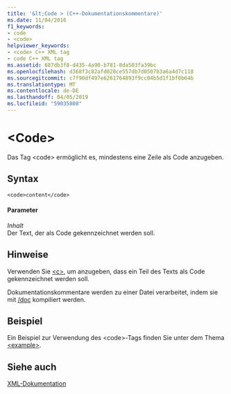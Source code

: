 ```yaml
---
title: '&lt;Code > (C++-Dokumentationskommentare)'
ms.date: 11/04/2016
f1_keywords:
- code
- <code>
helpviewer_keywords:
- <code> C++ XML tag
- code C++ XML tag
ms.assetid: 687db3f8-d435-4a90-b781-8da503fa39bc
ms.openlocfilehash: d368f3c82afd028ce557db7d0507b3a6a4d7c118
ms.sourcegitcommit: c7f90df497e6261764893f9cc04b5d1f1bf0b64b
ms.translationtype: MT
ms.contentlocale: de-DE
ms.lasthandoff: 04/05/2019
ms.locfileid: "59035808"
---
```

# <a name="ltcodegt"></a>&lt;Code&gt;

Das Tag \<code> ermöglicht es, mindestens eine Zeile als Code anzugeben.

## <a name="syntax"></a>Syntax

```
<code>content</code>
```

#### <a name="parameters"></a>Parameter

*Inhalt*<br/>
Der Text, der als Code gekennzeichnet werden soll.

## <a name="remarks"></a>Hinweise

Verwenden Sie [\<c>](c-visual-cpp.md), um anzugeben, dass ein Teil des Texts als Code gekennzeichnet werden soll.

Dokumentationskommentare werden zu einer Datei verarbeitet, indem sie mit [/doc](doc-process-documentation-comments-c-cpp.md) kompiliert werden.

## <a name="example"></a>Beispiel

Ein Beispiel zur Verwendung des \<code>-Tags finden Sie unter dem Thema [\<example>](example-visual-cpp.md).

## <a name="see-also"></a>Siehe auch

[XML-Dokumentation](xml-documentation-visual-cpp.md)